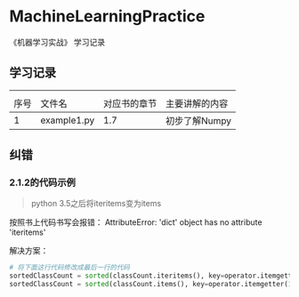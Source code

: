# MachineLearningPractice
《机器学习实战》 学习记录



## 学习记录
<table><th><tr><td>序号</td><td>文件名</td><td>对应书的章节</td><td>主要讲解的内容</td></tr></th><tbody>
        <tr><td>1</td><td>example1.py</td><td>1.7</td><td>初步了解Numpy</td></tr>
        
</tbody>
</table>

## 纠错
### 2.1.2的代码示例
> python 3.5之后将iteritems变为items

按照书上代码书写会报错：
AttributeError: 'dict' object has no attribute 'iteritems'

解决方案：
```python
# 将下面这行代码修改成最后一行的代码
sortedClassCount = sorted(classCount.iteritems(), key=operator.itemgetter(1), reverse=True)
sortedClassCount = sorted(classCount.items(), key=operator.itemgetter(1), reverse=True)
```





